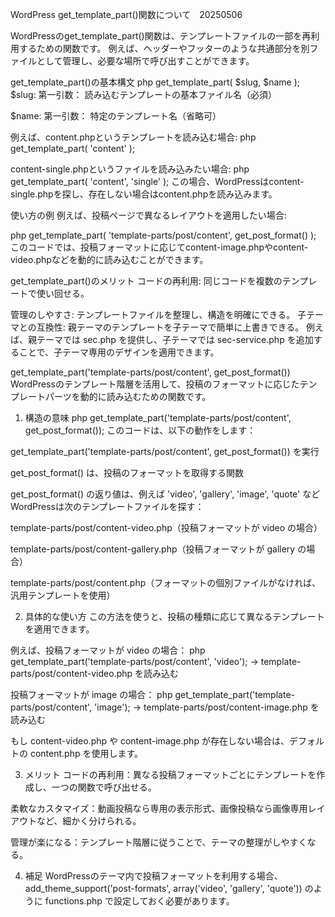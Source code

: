 
WordPress get_template_part()関数について　20250506

WordPressのget_template_part()関数は、テンプレートファイルの一部を再利用するための関数です。
例えば、ヘッダーやフッターのような共通部分を別ファイルとして管理し、必要な場所で呼び出すことができます。

get_template_part()の基本構文
php
get_template_part( $slug, $name );
$slug: 第一引数： 読み込むテンプレートの基本ファイル名（必須）

$name: 第一引数： 特定のテンプレート名（省略可）

例えば、content.phpというテンプレートを読み込む場合:
php
get_template_part( 'content' );

content-single.phpというファイルを読み込みたい場合:
php
get_template_part( 'content', 'single' );
この場合、WordPressはcontent-single.phpを探し、存在しない場合はcontent.phpを読み込みます。

使い方の例
例えば、投稿ページで異なるレイアウトを適用したい場合:

php
get_template_part( 'template-parts/post/content', get_post_format() );
このコードでは、投稿フォーマットに応じてcontent-image.phpやcontent-video.phpなどを動的に読み込むことができます。

get_template_part()のメリット
コードの再利用: 同じコードを複数のテンプレートで使い回せる。

管理のしやすさ: テンプレートファイルを整理し、構造を明確にできる。
子テーマとの互換性: 親テーマのテンプレートを子テーマで簡単に上書きできる。
例えば、親テーマでは sec.php を提供し、子テーマでは sec-service.php を追加することで、子テーマ専用のデザインを適用できます。


get_template_part('template-parts/post/content', get_post_format()) 
WordPressのテンプレート階層を活用して、投稿のフォーマットに応じたテンプレートパーツを動的に読み込むための関数です。

1. 構造の意味
php
get_template_part('template-parts/post/content', get_post_format());
このコードは、以下の動作をします：

get_template_part('template-parts/post/content', get_post_format()) を実行

get_post_format() は、投稿のフォーマットを取得する関数

get_post_format() の返り値は、例えば 'video', 'gallery', 'image', 'quote' など
WordPressは次のテンプレートファイルを探す：

template-parts/post/content-video.php（投稿フォーマットが video の場合）

template-parts/post/content-gallery.php（投稿フォーマットが gallery の場合）

template-parts/post/content.php（フォーマットの個別ファイルがなければ、汎用テンプレートを使用）

2. 具体的な使い方
この方法を使うと、投稿の種類に応じて異なるテンプレートを適用できます。

例えば、投稿フォーマットが video の場合：
php
get_template_part('template-parts/post/content', 'video');
→ template-parts/post/content-video.php を読み込む

投稿フォーマットが image の場合：
php
get_template_part('template-parts/post/content', 'image');
→ template-parts/post/content-image.php を読み込む

もし content-video.php や content-image.php が存在しない場合は、デフォルトの content.php を使用します。

3. メリット
コードの再利用：異なる投稿フォーマットごとにテンプレートを作成し、一つの関数で呼び出せる。

柔軟なカスタマイズ：動画投稿なら専用の表示形式、画像投稿なら画像専用レイアウトなど、細かく分けられる。

管理が楽になる：テンプレート階層に従うことで、テーマの整理がしやすくなる。

4. 補足
WordPressのテーマ内で投稿フォーマットを利用する場合、add_theme_support('post-formats', array('video', 'gallery', 'quote')) のように functions.php で設定しておく必要があります。